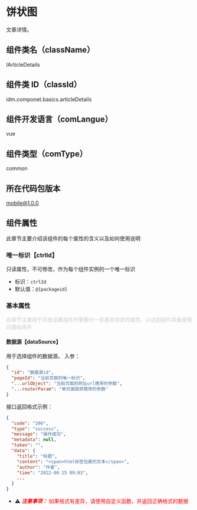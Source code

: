 # 饼状图

文章详情。

## 组件类名（className）

IArticleDetails

## 组件类 ID（classId）

idm.componet.basics.articleDetails

## 组件开发语言（comLangue）

vue

## 组件类型（comType）

common

## 所在代码包版本

mobile@1.0.0

## 组件属性

此章节主要介绍该组件的每个属性的含义以及如何使用说明

### 唯一标识【ctrlId】

只读属性，不可修改，作为每个组件实例的一个唯一标识

- 标识：`ctrlId`
- 默认值：`@[packageid]`

### 基本属性

<font color="#CCCCCC">此章节主要用于存放设置组件所需要的一些基本信息的属性，以达到组件具备使用的基础条件</font>

#### 数据源【dataSource】

用于选择组件的数据源。
入参：

```json
{
  "id": "数据源id",
  "pageId": "当前页面的唯一标识",
  "...urlObject": "当前页面的网址url携带的参数",
  "...routerParam": "单页面跳转携带的参数"
}
```

接口返回格式示例：

```json
{
  "code": "200",
  "type": "success",
  "message": "操作成功",
  "metadata": null,
  "token": "",
  "data": {
    "title": "标题",
    "content": "<span>html标签包裹的文本</span>",
    "author": "作者",
    "time": "2022-08-15 09:03",
    ...
  }
}
```

- ⚠ <font color="#FF0000">**_注意事项：_**</font>
  <font color="#FF0000">如果格式有差异，请使用自定义函数，并返回正确格式的数据</font>
